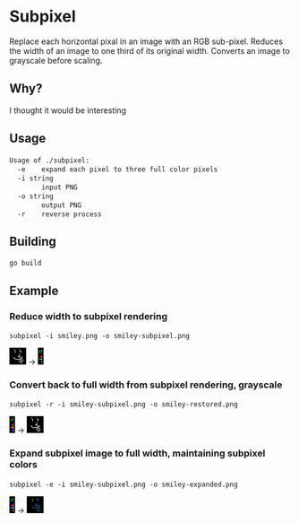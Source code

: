 # Subpixel

Replace each horizontal pixal in an image with an RGB sub-pixel. Reduces the width of an image to one third of its original width. Converts an image to grayscale before scaling.

## Why?

I thought it would be interesting

## Usage

```
Usage of ./subpixel:
  -e    expand each pixel to three full color pixels
  -i string
        input PNG
  -o string
        output PNG
  -r    reverse process
```

## Building

```
go build
```

## Example

### Reduce width to subpixel rendering

```
subpixel -i smiley.png -o smiley-subpixel.png
```

![input](smiley.png) -> ![output](smiley-subpixel.png)

### Convert back to full width from subpixel rendering, grayscale

```
subpixel -r -i smiley-subpixel.png -o smiley-restored.png
```

![input](smiley-subpixel.png) -> ![output](smiley-restored.png)

### Expand subpixel image to full width, maintaining subpixel colors

```
subpixel -e -i smiley-subpixel.png -o smiley-expanded.png
```

![input](smiley-subpixel.png) -> ![output](smiley-expanded.png)
